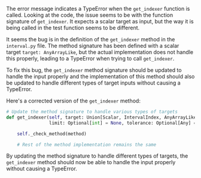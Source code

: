 The error message indicates a TypeError when the `get_indexer` function is called. Looking at the code, the issue seems to be with the function signature of `get_indexer`. It expects a scalar target as input, but the way it is being called in the test function seems to be different.

It seems the bug is in the definition of the `get_indexer` method in the `interval.py` file. The method signature has been defined with a scalar target `target: AnyArrayLike`, but the actual implementation does not handle this properly, leading to a TypeError when trying to call `get_indexer`.

To fix this bug, the `get_indexer` method signature should be updated to handle the input properly and the implementation of this method should also be updated to handle different types of target inputs without causing a TypeError.

Here's a corrected version of the `get_indexer` method:

```python
# Update the method signature to handle various types of targets
def get_indexer(self, target: Union[Scalar, IntervalIndex, AnyArrayLike], method: Optional[str] = None, 
                limit: Optional[int] = None, tolerance: Optional[Any] = None) -> np.ndarray:

    self._check_method(method)

    # Rest of the method implementation remains the same

```

By updating the method signature to handle different types of targets, the `get_indexer` method should now be able to handle the input properly without causing a TypeError.